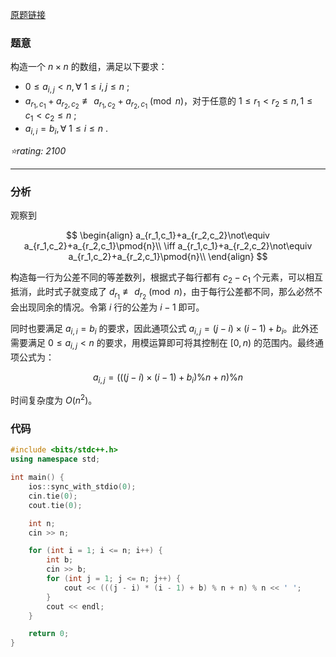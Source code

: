 [原题链接](https://codeforces.com/contest/1734/problem/E)

### 题意
构造一个 $n\times n$ 的数组，满足以下要求：

- $0\le a_{i,j}<n,\forall\ 1\le i,j\le n$ ;
- $a_{r_1,c_1}+a_{r_2,c_2}\not\equiv a_{r_1,c_2}+a_{r_2,c_1}\pmod{n}$，对于任意的 $1\le r_1<r_2\le n,1\le c_1<c_2\le n$ ;
- $a_{i,i}=b_i,\forall\ 1\le i\le n$ .

*⭐rating: 2100*

---

### 分析
观察到

$$
\begin{align}
a_{r_1,c_1}+a_{r_2,c_2}\not\equiv a_{r_1,c_2}+a_{r_2,c_1}\pmod{n}\\
\iff a_{r_1,c_1}+a_{r_2,c_2}\not\equiv a_{r_1,c_2}+a_{r_2,c_1}\pmod{n}\\
\end{align}
$$

构造每一行为公差不同的等差数列，根据式子每行都有 $c_2-c_1$ 个元素，可以相互抵消，此时式子就变成了 $d_{r_1}\not\equiv d_{r_2}\pmod{n}$，由于每行公差都不同，那么必然不会出现同余的情况。令第 $i$ 行的公差为 $i-1$ 即可。

同时也要满足 $a_{i,i}=b_i$ 的要求，因此通项公式 $a_{i,j}=(j-i)\times(i-1)+b_i$。此外还需要满足 $0\le a_{i,j}<n$ 的要求，用模运算即可将其控制在 $[0,n)$ 的范围内。最终通项公式为：

$$a_{i,j}=(((j-i)\times(i-1)+b_i)\% n+n)\% n$$

时间复杂度为 $O(n^2)$。

### 代码
```cpp
#include <bits/stdc++.h>
using namespace std;

int main() {
	ios::sync_with_stdio(0);
	cin.tie(0);
	cout.tie(0);

	int n;
	cin >> n;

	for (int i = 1; i <= n; i++) {
		int b;
		cin >> b;
		for (int j = 1; j <= n; j++) {
			cout << (((j - i) * (i - 1) + b) % n + n) % n << ' ';
		}
		cout << endl;
	}

	return 0;
}
```